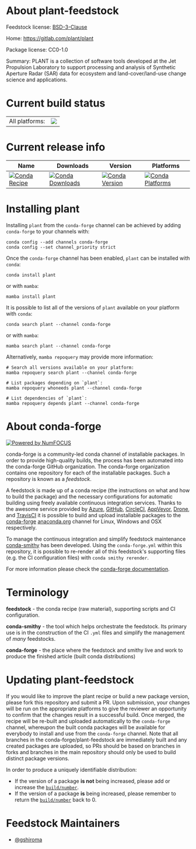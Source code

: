 About plant-feedstock
=====================

Feedstock license: [BSD-3-Clause](https://github.com/conda-forge/plant-feedstock/blob/main/LICENSE.txt)

Home: https://gitlab.com/plant/plant

Package license: CC0-1.0

Summary: PLANT is a collection of software tools developed at the Jet Propulsion Laboratory to support processing and analysis of Synthetic Aperture Radar (SAR) data for ecosystem and land-cover/land-use change science and applications.

Current build status
====================


<table><tr><td>All platforms:</td>
    <td>
      <a href="https://dev.azure.com/conda-forge/feedstock-builds/_build/latest?definitionId=26315&branchName=main">
        <img src="https://dev.azure.com/conda-forge/feedstock-builds/_apis/build/status/plant-feedstock?branchName=main">
      </a>
    </td>
  </tr>
</table>

Current release info
====================

| Name | Downloads | Version | Platforms |
| --- | --- | --- | --- |
| [![Conda Recipe](https://img.shields.io/badge/recipe-plant-green.svg)](https://anaconda.org/conda-forge/plant) | [![Conda Downloads](https://img.shields.io/conda/dn/conda-forge/plant.svg)](https://anaconda.org/conda-forge/plant) | [![Conda Version](https://img.shields.io/conda/vn/conda-forge/plant.svg)](https://anaconda.org/conda-forge/plant) | [![Conda Platforms](https://img.shields.io/conda/pn/conda-forge/plant.svg)](https://anaconda.org/conda-forge/plant) |

Installing plant
================

Installing `plant` from the `conda-forge` channel can be achieved by adding `conda-forge` to your channels with:

```
conda config --add channels conda-forge
conda config --set channel_priority strict
```

Once the `conda-forge` channel has been enabled, `plant` can be installed with `conda`:

```
conda install plant
```

or with `mamba`:

```
mamba install plant
```

It is possible to list all of the versions of `plant` available on your platform with `conda`:

```
conda search plant --channel conda-forge
```

or with `mamba`:

```
mamba search plant --channel conda-forge
```

Alternatively, `mamba repoquery` may provide more information:

```
# Search all versions available on your platform:
mamba repoquery search plant --channel conda-forge

# List packages depending on `plant`:
mamba repoquery whoneeds plant --channel conda-forge

# List dependencies of `plant`:
mamba repoquery depends plant --channel conda-forge
```


About conda-forge
=================

[![Powered by
NumFOCUS](https://img.shields.io/badge/powered%20by-NumFOCUS-orange.svg?style=flat&colorA=E1523D&colorB=007D8A)](https://numfocus.org)

conda-forge is a community-led conda channel of installable packages.
In order to provide high-quality builds, the process has been automated into the
conda-forge GitHub organization. The conda-forge organization contains one repository
for each of the installable packages. Such a repository is known as a *feedstock*.

A feedstock is made up of a conda recipe (the instructions on what and how to build
the package) and the necessary configurations for automatic building using freely
available continuous integration services. Thanks to the awesome service provided by
[Azure](https://azure.microsoft.com/en-us/services/devops/), [GitHub](https://github.com/),
[CircleCI](https://circleci.com/), [AppVeyor](https://www.appveyor.com/),
[Drone](https://cloud.drone.io/welcome), and [TravisCI](https://travis-ci.com/)
it is possible to build and upload installable packages to the
[conda-forge](https://anaconda.org/conda-forge) [anaconda.org](https://anaconda.org/)
channel for Linux, Windows and OSX respectively.

To manage the continuous integration and simplify feedstock maintenance
[conda-smithy](https://github.com/conda-forge/conda-smithy) has been developed.
Using the ``conda-forge.yml`` within this repository, it is possible to re-render all of
this feedstock's supporting files (e.g. the CI configuration files) with ``conda smithy rerender``.

For more information please check the [conda-forge documentation](https://conda-forge.org/docs/).

Terminology
===========

**feedstock** - the conda recipe (raw material), supporting scripts and CI configuration.

**conda-smithy** - the tool which helps orchestrate the feedstock.
                   Its primary use is in the construction of the CI ``.yml`` files
                   and simplify the management of *many* feedstocks.

**conda-forge** - the place where the feedstock and smithy live and work to
                  produce the finished article (built conda distributions)


Updating plant-feedstock
========================

If you would like to improve the plant recipe or build a new
package version, please fork this repository and submit a PR. Upon submission,
your changes will be run on the appropriate platforms to give the reviewer an
opportunity to confirm that the changes result in a successful build. Once
merged, the recipe will be re-built and uploaded automatically to the
`conda-forge` channel, whereupon the built conda packages will be available for
everybody to install and use from the `conda-forge` channel.
Note that all branches in the conda-forge/plant-feedstock are
immediately built and any created packages are uploaded, so PRs should be based
on branches in forks and branches in the main repository should only be used to
build distinct package versions.

In order to produce a uniquely identifiable distribution:
 * If the version of a package **is not** being increased, please add or increase
   the [``build/number``](https://docs.conda.io/projects/conda-build/en/latest/resources/define-metadata.html#build-number-and-string).
 * If the version of a package **is** being increased, please remember to return
   the [``build/number``](https://docs.conda.io/projects/conda-build/en/latest/resources/define-metadata.html#build-number-and-string)
   back to 0.

Feedstock Maintainers
=====================

* [@gshiroma](https://github.com/gshiroma/)

